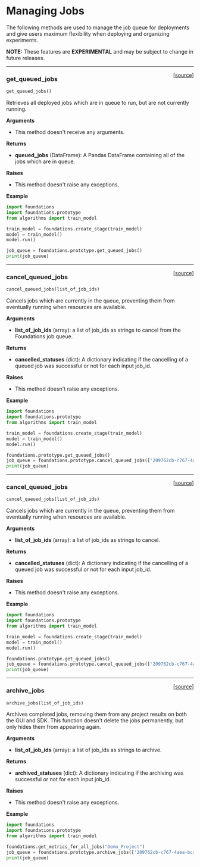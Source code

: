 <h1>Managing Jobs</h1>
The following methods are used to manage the job queue for deployments and give users maximum flexibility when deploying and organizing experiments.

**NOTE:** These features are **EXPERIMENTAL** and may be subject to change in future releases.  

---
<span style="float:right;">[[source]](https://github.com/DeepLearnI/foundations/blob/master/foundations/prototype/jobs.py#L8)</span>

### get_queued_jobs


```python
get_queued_jobs()
```



Retrieves all deployed jobs which are in queue to run, but are not currently running.

__Arguments__

- This method doesn't receive any arguments.

__Returns__

- __queued_jobs__ (DataFrame): A Pandas DataFrame containing all of the jobs which are in queue.

__Raises__

- This method doesn't raise any exceptions.

__Example__

```python
import foundations
import foundations.prototype
from algorithms import train_model

train_model = foundations.create_stage(train_model)
model = train_model()
model.run()

job_queue = foundations.prototype.get_queued_jobs()
print(job_queue)
```


----

<span style="float:right;">[[source]](https://github.com/DeepLearnI/foundations/blob/master/foundations/prototype/jobs.py#L42)</span>

### cancel_queued_jobs


```python
cancel_queued_jobs(list_of_job_ids)
```



Cancels jobs which are currently in the queue, preventing them from eventually running when resources are available.

__Arguments__

- __list_of_job_ids__ (array): a list of job_ids as strings to cancel from the Foundations job queue.

__Returns__

- __cancelled_statuses__ (dict): A dictionary indicating if the cancelling of a queued job was successful or not for each input job_id.

__Raises__

- This method doesn't raise any exceptions.

__Example__

```python
import foundations
import foundations.prototype
from algorithms import train_model

train_model = foundations.create_stage(train_model)
model = train_model()
model.run()

foundations.prototype.get_queued_jobs()
job_queue = foundations.prototype.cancel_queued_jobs(['209762cb-c767-4aea-bcaa-35b131982915'])
print(job_queue)
```


----

<span style="float:right;">[[source]](https://github.com/DeepLearnI/foundations/blob/master/foundations/prototype/jobs.py#L91)</span>

### cancel_queued_jobs


```python
cancel_queued_jobs(list_of_job_ids)
```



Cancels jobs which are currently in the queue, preventing them from eventually running when resources are available.

__Arguments__

- __list_of_job_ids__ (array): a list of job_ids as strings to cancel.

__Returns__

- __cancelled_statuses__ (dict): A dictionary indicating if the cancelling of a queued job was successful or not for each input job_id.

__Raises__

- This method doesn't raise any exceptions.

__Example__

```python
import foundations
import foundations.prototype
from algorithms import train_model

train_model = foundations.create_stage(train_model)
model = train_model()
model.run()

foundations.prototype.get_queued_jobs()
job_queue = foundations.prototype.cancel_queued_jobs(['209762cb-c767-4aea-bcaa-35b131982915'])
print(job_queue)
```


----

<span style="float:right;">[[source]](https://github.com/DeepLearnI/foundations/blob/master/foundations/prototype/jobs.py#L91)</span>

### archive_jobs


```python
archive_jobs(list_of_job_ids)
```



Archives completed jobs, removing them from any project results on both the GUI and SDK. This function doesn't delete the jobs permanently, but only hides them from appearing again.

__Arguments__

- __list_of_job_ids__ (array): a list of job_ids as strings to archive.

__Returns__

- __archived_statuses__ (dict): A dictionary indicating if the archiving was successful or not for each input job_id.

__Raises__

- This method doesn't raise any exceptions.

__Example__

```python
import foundations
import foundations.prototype
from algorithms import train_model

foundations.get_metrics_for_all_jobs("Demo_Project")
job_queue = foundations.prototype.archive_jobs(['209762cb-c767-4aea-bcaa-35b131982915'])
print(job_queue)
```


